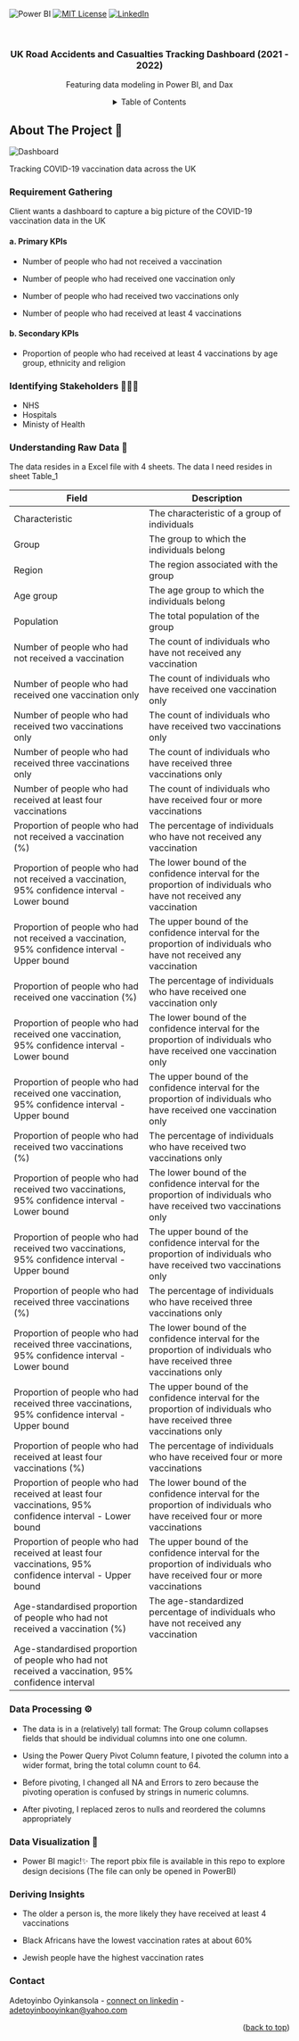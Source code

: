 
<!-- Improved compatibility of back to top link: See: https://github.com/othneildrew/Best-README-Template/pull/73 -->
<a name="readme-top"></a>
<!--
*** Thanks for checking out the Best-README-Template. If you have a suggestion
*** that would make this better, please fork the repo and create a pull request
*** or simply open an issue with the tag "enhancement".
*** Don't forget to give the project a star!
*** Thanks again! Now go create something AMAZING! :D
-->


![Power BI](https://img.shields.io/static/v1?style=for-the-badge&message=Power+BI&color=222222&logo=Power+BI&logoColor=F2C811&label=)
[![MIT License][license-shield]][license-url]
[![LinkedIn][linkedin-shield]][linkedin-url]

[license-shield]: https://img.shields.io/github/license/othneildrew/Best-README-Template.svg?style=for-the-badge
[license-url]: https://github.com/oyinkansolaadetoyinbo/COVID-19-Vaccination-UK/LICENSE.txt
[linkedin-shield]: https://img.shields.io/badge/-LinkedIn-black.svg?style=for-the-badge&logo=linkedin&colorB=555
[linkedin-url]: https://linkedin.com/in/oyinkansolaadetoyinbo


<!-- PROJECT LOGO -->
<br />
<div align="center">

  <h3 align="center">UK Road Accidents and Casualties Tracking Dashboard (2021 - 2022)</h3>

  <p align="center">
    Featuring data modeling in Power BI, 
    and Dax <br />



<!-- TABLE OF CONTENTS -->
<details>
  <summary>Table of Contents</summary>
  <ul>
    <li><a href="#requirement">Requirement gathering</a></li>
        <li><a href="#stakeholders">Identifying stakeholders</a></li>
        <li> <a href="#raw-data">Understanding raw data</a></li>
        <li><a href="#data-processing">Data processing</a></li> 
<li><a href="#modeling">Data modeling</a></li>
   <li><a href="#visualization">Data visualization</a></li> 
    <li><a href="#insights">Insights</a></li>
    <li><a href="#contact">Contact</a></li>
  </ul>
</details>


<div align="left">
<!-- ABOUT THE PROJECT -->
  
## About The Project 🍪 

![Dashboard](https://github.com/oyinkansolaadetoyinbo/COVID-19-Vaccination-UK/screenshot.png)

Tracking COVID-19 vaccination data across the UK
<a name="requirement"/>
### Requirement Gathering

Client wants a dashboard to capture a big picture of the COVID-19 vaccination data in the UK

#### a. Primary KPIs
- Number of people who had not received a vaccination

- Number of people who had received one vaccination only

- Number of people who had received two vaccinations only

- Number of people who had received at least 4 vaccinations



#### b. Secondary KPIs
- Proportion of people who had received at least 4 vaccinations by age group, ethnicity and religion


<!-- -->
  <a name="stakeholders"/>
  
### Identifying Stakeholders 🧑🏽‍💼

- NHS
- Hospitals
- Ministy of Health
  
<a name="raw-data"/>
  
### Understanding Raw Data 🥩

The data resides in a Excel file with 4 sheets. The data I need resides in sheet Table_1
  
| Field | Description |
| ----- | ----------- |
| Characteristic | The characteristic of a group of individuals |
| Group | The group to which the individuals belong |
| Region | The region associated with the group |
| Age group | The age group to which the individuals belong |
| Population | The total population of the group |
| Number of people who had not received a vaccination | The count of individuals who have not received any vaccination |
| Number of people who had received one vaccination only | The count of individuals who have received one vaccination only |
| Number of people who had received two vaccinations only | The count of individuals who have received two vaccinations only |
| Number of people who had received three vaccinations only | The count of individuals who have received three vaccinations only |
| Number of people who had received at least four vaccinations | The count of individuals who have received four or more vaccinations |
| Proportion of people who had not received a vaccination (%) | The percentage of individuals who have not received any vaccination |
| Proportion of people who had not received a vaccination, 95% confidence interval - Lower bound | The lower bound of the confidence interval for the proportion of individuals who have not received any vaccination |
| Proportion of people who had not received a vaccination, 95% confidence interval - Upper bound | The upper bound of the confidence interval for the proportion of individuals who have not received any vaccination |
| Proportion of people who had received one vaccination (%) | The percentage of individuals who have received one vaccination only |
| Proportion of people who had received one vaccination, 95% confidence interval - Lower bound | The lower bound of the confidence interval for the proportion of individuals who have received one vaccination only |
| Proportion of people who had received one vaccination, 95% confidence interval - Upper bound | The upper bound of the confidence interval for the proportion of individuals who have received one vaccination only |
| Proportion of people who had received two vaccinations (%) | The percentage of individuals who have received two vaccinations only |
| Proportion of people who had received two vaccinations, 95% confidence interval - Lower bound | The lower bound of the confidence interval for the proportion of individuals who have received two vaccinations only |
| Proportion of people who had received two vaccinations, 95% confidence interval - Upper bound | The upper bound of the confidence interval for the proportion of individuals who have received two vaccinations only |
| Proportion of people who had received three vaccinations (%) | The percentage of individuals who have received three vaccinations only |
| Proportion of people who had received three vaccinations, 95% confidence interval - Lower bound | The lower bound of the confidence interval for the proportion of individuals who have received three vaccinations only |
| Proportion of people who had received three vaccinations, 95% confidence interval - Upper bound | The upper bound of the confidence interval for the proportion of individuals who have received three vaccinations only |
| Proportion of people who had received at least four vaccinations (%) | The percentage of individuals who have received four or more vaccinations |
| Proportion of people who had received at least four vaccinations, 95% confidence interval - Lower bound | The lower bound of the confidence interval for the proportion of individuals who have received four or more vaccinations |
| Proportion of people who had received at least four vaccinations, 95% confidence interval - Upper bound | The upper bound of the confidence interval for the proportion of individuals who have received four or more vaccinations |
| Age-standardised proportion of people who had not received a vaccination (%) | The age-standardized percentage of individuals who have not received any vaccination |
| Age-standardised proportion of people who had not received a vaccination, 95% confidence interval


  <a name="data-processing"/> 
  
### Data Processing ⚙️

- The data is in a (relatively) tall format: The Group column collapses fields that should be individual columns into one one column.

- Using the Power Query Pivot Column feature, I pivoted the column into a wider format, bring the total column count to 64.

- Before pivoting, I changed all NA and Errors to zero because the pivoting operation is confused by strings in numeric columns.

- After pivoting, I replaced zeros to nulls and reordered the columns appropriately

 

  <a name="visualization"/>
### Data Visualization 🎨

- Power BI magic!✨ The report pbix file is available in this repo to explore design decisions (The file can only be opened in PowerBI)

  <a name="insights"/>
### Deriving Insights

- The older a person is, the more likely they have received at least 4 vaccinations

- Black Africans have the lowest vaccination rates at about 60%

- Jewish people have the highest vaccination rates
 

<!-- CONTACT  ☎️ -->

  <a name="contact"/>
  
### Contact

Adetoyinbo Oyinkansola - [connect on linkedin](https://www.linkedin.com/in/oyinkansolaadetoyinbo) - adetoyinbooyinkan@yahoo.com


<p align="right">(<a href="#readme-top">back to top</a>)</p>



